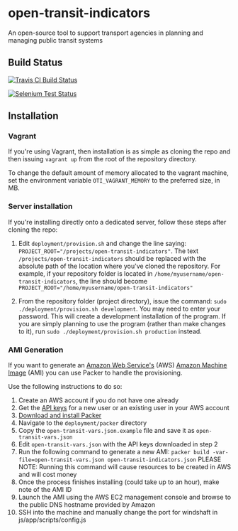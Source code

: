 open-transit-indicators
=======================

An open-source tool to support transport agencies in planning and managing public transit systems

Build Status
----------------------
[![Travis CI Build Status](https://travis-ci.org/WorldBank-Transport/open-transit-indicators.svg?branch=develop)](https://travis-ci.org/WorldBank-Transport/open-transit-indicators)

[![Selenium Test Status](https://saucelabs.com/buildstatus/azavea-oti)](https://saucelabs.com/u/azavea-oti)

Installation
----------------------

### Vagrant

If you're using Vagrant, then installation is as simple as cloning the repo and then
issuing `vagrant up` from the root of the repository directory.

To change the default amount of memory allocated to the vagrant machine, set the environment
variable `OTI_VAGRANT_MEMORY` to the preferred size, in MB.

### Server installation

If you're installing directly onto a dedicated server, follow these steps after
cloning the repo:

1. Edit `deployment/provision.sh` and change the line saying:
`PROJECT_ROOT="/projects/open-transit-indicators"`.
The text `/projects/open-transit-indicators` should be replaced with the absolute path of
the location where you've cloned the repository. For example, if your repository folder is
located in `/home/myusername/open-transit-indicators`, the line should become
`PROJECT_ROOT="/home/myusername/open-transit-indicators"`

2. From the repository folder (project directory), issue the command:
`sudo ./deployment/provision.sh development`. You may need to enter your password.
This will create a development installation of the program. If you are simply planning to
use the program (rather than make changes to it), run `sudo ./deployment/provision.sh production`
instead.

### AMI Generation

If you want to generate an [Amazon Web Service's](http://aws.amazon.com/) (AWS) [Amazon Machine Image](http://docs.aws.amazon.com/AWSEC2/latest/UserGuide/AMIs.html) (AMI) you can use
Packer to handle the provisioning.

Use the following instructions to do so:

1.  Create an AWS account if you do not have one already
2.  Get the [API keys](http://docs.aws.amazon.com/AWSSimpleQueueService/latest/SQSGettingStartedGuide/AWSCredentials.html) for a new user or an existing user in your AWS account
2.  [Download and install Packer](http://www.packer.io/)
3.  Navigate to the `deployment/packer` directory
4.  Copy the `open-transit-vars.json.example` file and save it as `open-transit-vars.json`
5.  Edit `open-transit-vars.json` with the API keys downloaded in step 2
6.  Run the following command to generate a new AMI: `packer build -var-file=open-transit-vars.json open-transit-indicators.json` PLEASE NOTE: Running this command will cause resources to be created in AWS and will cost money
7.  Once the process finishes installing (could take up to an hour), make note of the AMI ID
8.  Launch the AMI using the AWS EC2 management console and browse to the public DNS hostname provided by Amazon
9.  SSH into the machine and manually change the port for windshaft in js/app/scripts/config.js